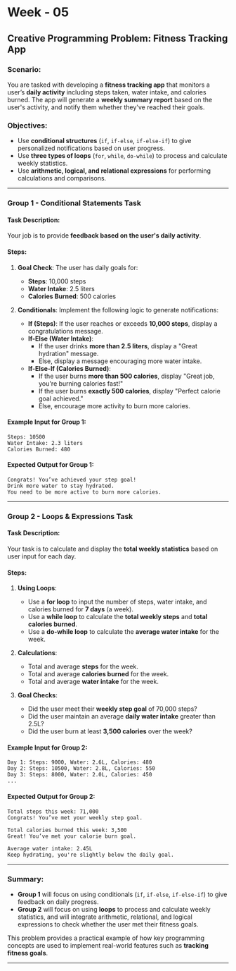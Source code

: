 # Week - 05 

## Creative Programming Problem: Fitness Tracking App

### Scenario:

You are tasked with developing a **fitness tracking app** that monitors a user’s **daily activity** including steps taken, water intake, and calories burned. The app will generate a **weekly summary report** based on the user's activity, and notify them whether they've reached their goals.

### Objectives:
- Use **conditional structures** (`if`, `if-else`, `if-else-if`) to give personalized notifications based on user progress.
- Use **three types of loops** (`for`, `while`, `do-while`) to process and calculate weekly statistics.
- Use **arithmetic, logical, and relational expressions** for performing calculations and comparisons.

---

### Group 1 - Conditional Statements Task

#### Task Description:
Your job is to provide **feedback based on the user's daily activity**.

#### Steps:
1. **Goal Check**: The user has daily goals for:
   - **Steps**: 10,000 steps
   - **Water Intake**: 2.5 liters
   - **Calories Burned**: 500 calories

2. **Conditionals**: Implement the following logic to generate notifications:
   - **If (Steps)**: If the user reaches or exceeds **10,000 steps**, display a congratulations message.
   - **If-Else (Water Intake)**: 
     - If the user drinks **more than 2.5 liters**, display a "Great hydration" message.
     - Else, display a message encouraging more water intake.
   - **If-Else-If (Calories Burned)**:
     - If the user burns **more than 500 calories**, display "Great job, you're burning calories fast!"
     - If the user burns **exactly 500 calories**, display "Perfect calorie goal achieved."
     - Else, encourage more activity to burn more calories.

#### Example Input for Group 1:

```text
Steps: 10500
Water Intake: 2.3 liters
Calories Burned: 480
```

#### Expected Output for Group 1:

```text
Congrats! You’ve achieved your step goal!
Drink more water to stay hydrated.
You need to be more active to burn more calories.
```

---

### Group 2 - Loops & Expressions Task

#### Task Description:
Your task is to calculate and display the **total weekly statistics** based on user input for each day.

#### Steps:
1. **Using Loops**:
   - Use a **for loop** to input the number of steps, water intake, and calories burned for **7 days** (a week).
   - Use a **while loop** to calculate the **total weekly steps** and **total calories burned**.
   - Use a **do-while loop** to calculate the **average water intake** for the week.

2. **Calculations**:
   - Total and average **steps** for the week.
   - Total and average **calories burned** for the week.
   - Total and average **water intake** for the week.

3. **Goal Checks**:
   - Did the user meet their **weekly step goal** of 70,000 steps?
   - Did the user maintain an average **daily water intake** greater than 2.5L?
   - Did the user burn at least **3,500 calories** over the week?

#### Example Input for Group 2:

```text
Day 1: Steps: 9000, Water: 2.6L, Calories: 480
Day 2: Steps: 10500, Water: 2.8L, Calories: 550
Day 3: Steps: 8000, Water: 2.0L, Calories: 450
...
```

#### Expected Output for Group 2:

```text
Total steps this week: 71,000
Congrats! You’ve met your weekly step goal.

Total calories burned this week: 3,500
Great! You’ve met your calorie burn goal.

Average water intake: 2.45L
Keep hydrating, you're slightly below the daily goal.
```

---

### Summary:

- **Group 1** will focus on using conditionals (`if`, `if-else`, `if-else-if`) to give feedback on daily progress.
- **Group 2** will focus on using **loops** to process and calculate weekly statistics, and will integrate arithmetic, relational, and logical expressions to check whether the user met their fitness goals.

This problem provides a practical example of how key programming concepts are used to implement real-world features such as **tracking fitness goals**.

--- 
